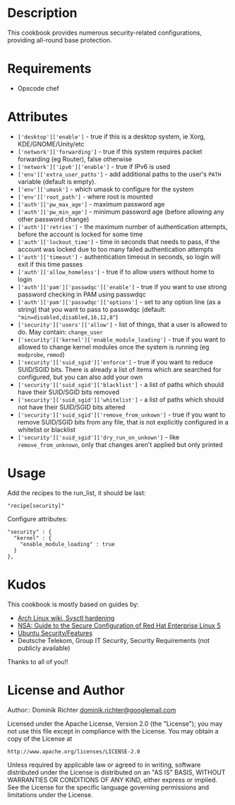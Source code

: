 Description
===========

This cookbook provides numerous security-related configurations, providing all-round base protection.

Requirements
============

* Opscode chef

Attributes
==========

* `['desktop']['enable']` - true if this is a desktop system, ie Xorg, KDE/GNOME/Unity/etc
* `['network']['forwarding']` - true if this system requires packet forwarding (eg Router), false otherwise
* `['network']['ipv6']['enable']` - true if IPv6 is used
* `['env']['extra_user_paths']` - add additional paths to the user's `PATH` variable (default is empty). 
* `['env']['umask']` - which umask to configure for the system
* `['env']['root_path']` - where root is mounted
* `['auth']['pw_max_age']` - maximum password age
* `['auth']['pw_min_age']` - minimum password age (before allowing any other password change)
* `['auth']['retries']` - the maximum number of authentication attempts, before the account is locked for some time
* `['auth']['lockout_time']` - time in seconds that needs to pass, if the account was locked due to too many failed authentication attempts
* `['auth']['timeout']` - authentication timeout in seconds, so login will exit if this time passes
* `['auth']['allow_homeless']` - true if to allow users without home to login
* `['auth']['pam']['passwdqc']['enable']` - true if you want to use strong password checking in PAM using passwdqc
* `['auth']['pam']['passwdqc']['options']` - set to any option line (as a string) that you want to pass to passwdqc (default: `"min=disabled,disabled,16,12,8"`)
* `['security']['users']['allow']` - list of things, that a user is allowed to do. May contain: `change_user`
* `['security']['kernel']['enable_module_loading']` - true if you want to allowed to change kernel modules once the system is running (eg `modprobe`, `rmmod`)
* `['security']['suid_sgid']['enforce']` - true if you want to reduce SUID/SGID bits. There is already a list of items which are searched for configured, but you can also add your own
* `['security']['suid_sgid']['blacklist']` - a list of paths which should have their SUID/SGID bits removed 
* `['security']['suid_sgid']['whitelist']` - a list of paths which should not have their SUID/SGID bits altered
* `['security']['suid_sgid']['remove_from_unkown']` - true if you want to remove SUID/SGID bits from any file, that is not explicitly configured in a whitelist or blacklist
* `['security']['suid_sgid']['dry_run_on_unkown']` - like `remove_from_unknown`, only that changes aren't applied but only printed


Usage
=====

Add the recipes to the run_list, it should be last:
    
    "recipe[security]"

Configure attributes:

    "security" : {
      "kernel" : {
        "enable_module_loading" : true
      }
    },


Kudos
=====

This cookbook is mostly based on guides by:

* [Arch Linux wiki, Sysctl hardening](https://wiki.archlinux.org/index.php/Sysctl)
* [NSA: Guide to the Secure Configuration of Red Hat Enterprise Linux 5](http://www.nsa.gov/ia/_files/os/redhat/rhel5-pamphlet-i731.pdf)
* [Ubuntu Security/Features](https://wiki.ubuntu.com/Security/Features)
* Deutsche Telekom, Group IT Security, Security Requirements (not publicly available)

Thanks to all of you!!



License and Author
==================
Author:: Dominik Richter <dominik.richter@googlemail.com>

Licensed under the Apache License, Version 2.0 (the "License");
you may not use this file except in compliance with the License.
You may obtain a copy of the License at

    http://www.apache.org/licenses/LICENSE-2.0

Unless required by applicable law or agreed to in writing, software
distributed under the License is distributed on an "AS IS" BASIS,
WITHOUT WARRANTIES OR CONDITIONS OF ANY KIND, either express or implied.
See the License for the specific language governing permissions and
limitations under the License.
